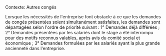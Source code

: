 Contexte: Autres congés

Lorsque les nécessités de l'entreprise font obstacle à ce que les demandes de congés présentées soient simultanément satisfaites, les demandes sont départagées selon l'ordre de priorité suivant : 1° Demandes déjà différées ; 2° Demandes présentées par les salariés dont le stage a été interrompu pour des motifs reconnus valables, après avis du comité social et économique ; 3° Demandes formulées par les salariés ayant la plus grande ancienneté dans l'entreprise.